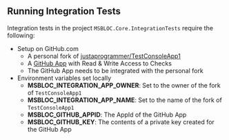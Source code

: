 ## Running Integration Tests

Integration tests in the project `MSBLOC.Core.IntegrationTests` require the following:
- Setup on GitHub.com
  - A personal fork of [justaprogrammer/TestConsoleApp1](https://github.com/justaprogrammer/TestConsoleApp1)
  - A [GitHub App](https://developer.github.com/apps/) with Read & Write Access to Checks
  - The GitHub App needs to be integrated with the personal fork
- Environment variables set locally
  - **MSBLOC_INTEGRATION_APP_OWNER**: Set to the owner of the fork of `TestConsoleApp1`
  - **MSBLOC_INTEGRATION_APP_NAME**: Set to the name of the fork of `TestConsoleApp1`
  - **MSBLOC_GITHUB_APPID**: The AppId of the GitHub App
  - **MSBLOC_GITHUB_KEY**: The contents of a private key created for the GitHub App